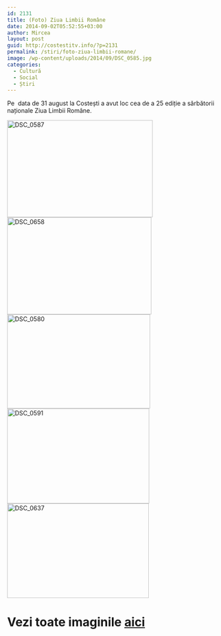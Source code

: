 ```yaml
---
id: 2131
title: (Foto) Ziua Limbii Române
date: 2014-09-02T05:52:55+03:00
author: Mircea
layout: post
guid: http://costestitv.info/?p=2131
permalink: /stiri/foto-ziua-limbii-romane/
image: /wp-content/uploads/2014/09/DSC_0585.jpg
categories:
  - Cultură
  - Social
  - Știri
---
```

Pe  data de 31 august la Costești a avut loc cea de a 25 ediție a sărbătorii naționale Ziua Limbii Române.<!--more-->

<img class="alignnone  wp-image-2135" src="/wp-content/uploads/2014/09/DSC_0587-300x200.jpg" alt="DSC_0587" width="339" height="226" srcset="http://costestitv.ddev.local/wp-content/uploads/2014/09/DSC_0587-300x200.jpg 300w, http://costestitv.ddev.local/wp-content/uploads/2014/09/DSC_0587.jpg 1024w" sizes="(max-width: 339px) 100vw, 339px" /><img class="alignnone  wp-image-2138" src="/wp-content/uploads/2014/09/DSC_0658-300x200.jpg" alt="DSC_0658" width="336" height="226" /> [<img class="alignnone  wp-image-2133" src="/wp-content/uploads/2014/09/DSC_0580-300x200.jpg" alt="DSC_0580" width="333" height="219" />](/wp-content/uploads/2014/09/DSC_0580.jpg) [<img class="alignnone  wp-image-2136" src="/wp-content/uploads/2014/09/DSC_0591-300x200.jpg" alt="DSC_0591" width="331" height="221" srcset="http://costestitv.ddev.local/wp-content/uploads/2014/09/DSC_0591-300x200.jpg 300w, http://costestitv.ddev.local/wp-content/uploads/2014/09/DSC_0591.jpg 1024w" sizes="(max-width: 331px) 100vw, 331px" />](/wp-content/uploads/2014/09/DSC_0591.jpg)<img class="alignnone  wp-image-2137" src="/wp-content/uploads/2014/09/DSC_0637-300x200.jpg" alt="DSC_0637" width="330" height="220" /> 

# Vezi toate imaginile <a href="https://www.facebook.com/media/set/?set=a.718564158216446.1073741852.350616745011191&type=3" target="_blank">aici</a>